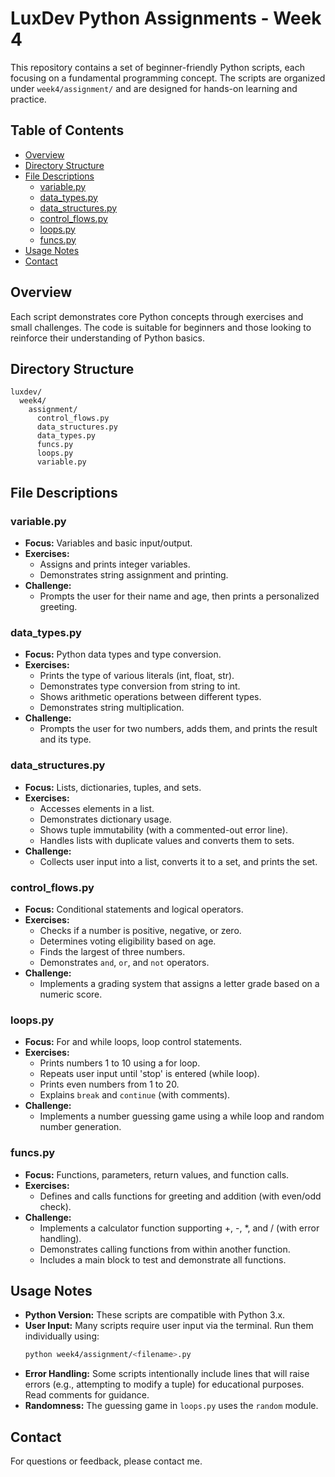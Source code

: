 # LuxDev Python Assignments - Week 4

This repository contains a set of beginner-friendly Python scripts, each focusing on a fundamental programming concept. The scripts are organized under `week4/assignment/` and are designed for hands-on learning and practice.

## Table of Contents

- [Overview](#overview)
- [Directory Structure](#directory-structure)
- [File Descriptions](#file-descriptions)
  - [variable.py](#variablepy)
  - [data_types.py](#data_typespy)
  - [data_structures.py](#data_structurespy)
  - [control_flows.py](#control_flowspy)
  - [loops.py](#loopspy)
  - [funcs.py](#funcspy)
- [Usage Notes](#usage-notes)
- [Contact](#contact)

## Overview

Each script demonstrates core Python concepts through exercises and small challenges. The code is suitable for beginners and those looking to reinforce their understanding of Python basics.

## Directory Structure

```
luxdev/
  week4/
    assignment/
      control_flows.py
      data_structures.py
      data_types.py
      funcs.py
      loops.py
      variable.py
```

## File Descriptions

### variable.py

- **Focus:** Variables and basic input/output.
- **Exercises:**
  - Assigns and prints integer variables.
  - Demonstrates string assignment and printing.
- **Challenge:**
  - Prompts the user for their name and age, then prints a personalized greeting.

### data_types.py

- **Focus:** Python data types and type conversion.
- **Exercises:**
  - Prints the type of various literals (int, float, str).
  - Demonstrates type conversion from string to int.
  - Shows arithmetic operations between different types.
  - Demonstrates string multiplication.
- **Challenge:**
  - Prompts the user for two numbers, adds them, and prints the result and its type.

### data_structures.py

- **Focus:** Lists, dictionaries, tuples, and sets.
- **Exercises:**
  - Accesses elements in a list.
  - Demonstrates dictionary usage.
  - Shows tuple immutability (with a commented-out error line).
  - Handles lists with duplicate values and converts them to sets.
- **Challenge:**
  - Collects user input into a list, converts it to a set, and prints the set.

### control_flows.py

- **Focus:** Conditional statements and logical operators.
- **Exercises:**
  - Checks if a number is positive, negative, or zero.
  - Determines voting eligibility based on age.
  - Finds the largest of three numbers.
  - Demonstrates `and`, `or`, and `not` operators.
- **Challenge:**
  - Implements a grading system that assigns a letter grade based on a numeric score.

### loops.py

- **Focus:** For and while loops, loop control statements.
- **Exercises:**
  - Prints numbers 1 to 10 using a for loop.
  - Repeats user input until 'stop' is entered (while loop).
  - Prints even numbers from 1 to 20.
  - Explains `break` and `continue` (with comments).
- **Challenge:**
  - Implements a number guessing game using a while loop and random number generation.

### funcs.py

- **Focus:** Functions, parameters, return values, and function calls.
- **Exercises:**
  - Defines and calls functions for greeting and addition (with even/odd check).
- **Challenge:**
  - Implements a calculator function supporting +, -, \*, and / (with error handling).
  - Demonstrates calling functions from within another function.
  - Includes a main block to test and demonstrate all functions.

## Usage Notes

- **Python Version:** These scripts are compatible with Python 3.x.
- **User Input:** Many scripts require user input via the terminal. Run them individually using:
  ```bash
  python week4/assignment/<filename>.py
  ```
- **Error Handling:** Some scripts intentionally include lines that will raise errors (e.g., attempting to modify a tuple) for educational purposes. Read comments for guidance.
- **Randomness:** The guessing game in `loops.py` uses the `random` module.

## Contact

For questions or feedback, please contact me.
